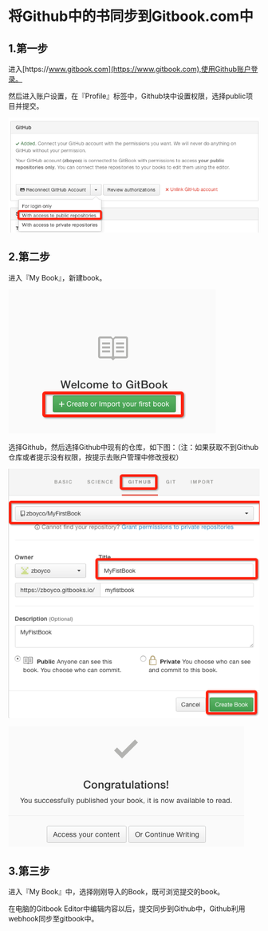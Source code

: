 # 将Github中的书同步到Gitbook.com中

## 1.第一步

进入[https:\/\/www.gitbook.com](https://www.gitbook.com),使用Github账户登录。

然后进入账户设置，在『Profile』标签中，Github块中设置权限，选择public项目并提交。

![](/assets/step5.png)

## 2.第二步

进入『My Book』，新建book。

![](/assets/step4.png)

选择Github，然后选择Github中现有的仓库，如下图：（注：如果获取不到Github仓库或者提示没有权限，按提示去账户管理中修改授权）

![](/assets/step6.png)

![](/assets/step7.png)

## 3.第三步

进入『My Book』中，选择刚刚导入的Book，既可浏览提交的book。

在电脑的Gitbook Editor中编辑内容以后，提交同步到Github中，Github利用webhook同步至gitbook中。

